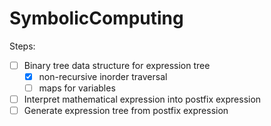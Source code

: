 # SymbolicComputing

Steps:
  - [ ] Binary tree data structure for expression tree
    - [x] non-recursive inorder traversal
    - [ ] maps for variables
  - [ ] Interpret mathematical expression into postfix expression
  - [ ] Generate expression tree from postfix expression
